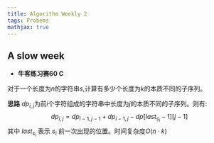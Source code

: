 ```yaml
---
title: Algorithm Weekly 2
tags: Probems
mathjax: true
---
```


## A slow week

<!---more--->

* **牛客练习赛60 C**

对于一个长度为$n$的字符串$s$,计算有多少个长度为$k$的本质不同的子序列。

**思路**
$dp_{i,j}$为前$i$个字符组成的字符串中长度为$j$的本质不同的子序列。则有:
$$dp_{i,j}=dp_{i-1,j-1}+dp_{i-1,j}-dp[last_{s_{i}}-1][j-1]$$
其中 $last_{s_{i}}$ 表示 $s_{i}$ 前一次出现的位置。时间复杂度$O(n \cdot k)$